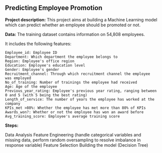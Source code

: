 ## Predicting Employee Promotion 


**Project description:** 
This project aims at building a Machine Learning model which can predict whether an employee should be promoted or not. 

**Data:** 
The training dataset contains information on 54,808 employees.
  
  It includes the following features: 
  
    Employee_id: Employee ID
    Department: Which department the employee belongs to 
    Region: Employee's office region
    Education: Employee's education level 
    Gender: Employee's gender 
    Recruitment_channel: Through which recruitment channel the employee was employed 
    No_of_training: Number of trainings the employee had received 
    Age: Age of the employee
    Previous_year_rating: Employee's previous year rating, ranging between 0 and 5 (with 5 being the best rating)
    Length_of_service: The number of years the employee has worked at the company
    KPIs_met >80%: Whether the employee has met more than 80% of KPIs 
    Awards_won?: Whether or not the employee has won an award before
    Avg_training_score: Employee's average training score 

 **Steps:**
 
Data Analysis
Feature Engineering (handle categorical variables and missing data, perform random oversampling to resolve imbalance in response variable)
Feature Selection
Building the model (Decision Tree)

